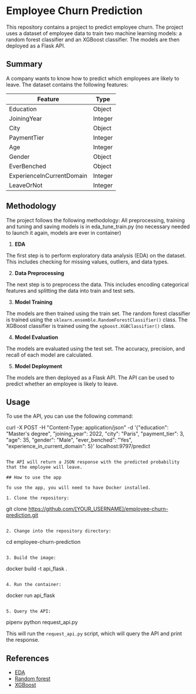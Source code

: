 # Employee Churn Prediction

This repository contains a project to predict employee churn. The project uses a dataset of employee data to train two machine learning models: a random forest classifier and an XGBoost classifier. The models are then deployed as a Flask API.

## Summary

A company wants to know how to predict which employees are likely to leave. The dataset contains the following features:

| Feature | Type |
|---|---|
| Education | Object |
| JoiningYear | Integer |
| City | Object |
| PaymentTier | Integer |
| Age | Integer |
| Gender | Object |
| EverBenched | Object |
| ExperienceInCurrentDomain | Integer |
| LeaveOrNot | Integer |

## Methodology

The project follows the following methodology:
All preprocessing, training and tuning and saving models is in eda_tune_train.py 
(no necessary needed to launch it again, models are ever in container)


1. **EDA**

The first step is to perform exploratory data analysis (EDA) on the dataset. This includes checking for missing values, outliers, and data types.

2. **Data Preprocessing**

The next step is to preprocess the data. This includes encoding categorical features and splitting the data into train and test sets.

3. **Model Training**

The models are then trained using the train set. The random forest classifier is trained using the `sklearn.ensemble.RandomForestClassifier()` class. The XGBoost classifier is trained using the `xgboost.XGBClassifier()` class.

4. **Model Evaluation**

The models are evaluated using the test set. The accuracy, precision, and recall of each model are calculated.

5. **Model Deployment**

The models are then deployed as a Flask API. The API can be used to predict whether an employee is likely to leave.

## Usage

To use the API, you can use the following command:


curl -X POST -H "Content-Type: application/json" -d '{"education": "Master's degree", "joining_year": 2022, "city": "Paris", "payment_tier": 3, "age": 35, "gender": "Male", "ever_benched": "Yes", "experience_in_current_domain": 5}' localhost:9797/predict
```

The API will return a JSON response with the predicted probability that the employee will leave.

## How to use the app

To use the app, you will need to have Docker installed.

1. Clone the repository:

```
git clone https://github.com/[YOUR_USERNAME]/employee-churn-prediction.git
```

2. Change into the repository directory:

```
cd employee-churn-prediction
```

3. Build the image:

```
docker build -t api_flask .
```

4. Run the container:

```
docker run api_flask
```

5. Query the API:

```
pipenv python request_api.py


This will run the `request_api.py` script, which will query the API and print the response.

## References

* [EDA](https://en.wikipedia.org/wiki/Exploratory_data_analysis)
* [Random forest](https://scikit-learn.org/stable/modules/generated/sklearn.ensemble.RandomForestClassifier.html)
* [XGBoost](https://xgboost.readthedocs.io/en/stable/)

